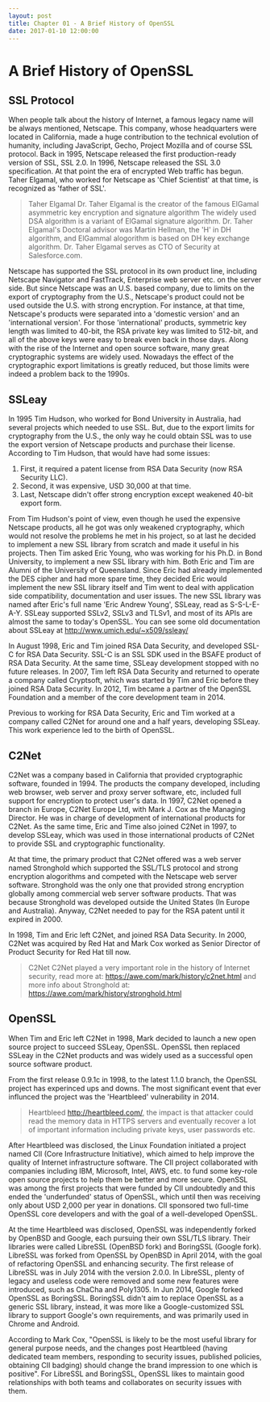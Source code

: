 ```yaml
---
layout: post
title: Chapter 01 - A Brief History of OpenSSL
date: 2017-01-10 12:00:00
---
```


# A Brief History of OpenSSL

## SSL Protocol

When people talk about the history of Internet, a famous legacy name will be always mentioned, Netscape. This company, whose headquarters were located in California, made a huge contribution to the technical evolution of humanity, including JavaScript, Gecho, Project Mozilla and of course SSL protocol. Back in 1995, Netscape released the first production-ready version of SSL, SSL 2.0. In 1996, Netscape released the SSL 3.0 specification. At that point the era of encrypted Web traffic has begun. Taher Elgamal, who worked for Netscape as 'Chief Scientist' at that time, is recognized as 'father of SSL'.

> Taher Elgamal
> Dr. Taher Elgamal is the creator of the famous ElGamal asymmetric key encryption and signature algorithm  The widely used DSA algorithm is a variant of ElGamal signature algorithm. Dr. Taher Elgamal's Doctoral advisor was Martin Hellman, the 'H' in DH algorithm, and ElGammal alogorithm is based on DH key exchange algorithm. Dr. Taher Elgamal serves as CTO of Security at Salesforce.com.

Netscape has supported the SSL protocol in its own product line, including Netscape Navigator and FastTrack, Enterprise web server etc. on the server side. But since Netscape was an U.S. based company, due to limits on the export of cryptography from the U.S., Netscape's product could not be used outside the U.S. with strong encryption. For instance, at that time, Netscape's products were separated into a 'domestic version' and an 'international version'. For those 'international' products, symmetric key length was limited to 40-bit, the RSA private key was limited to 512-bit, and all of the above keys were easy to break even back in those days. Along with the rise of the Internet and open source software, many great cryptographic systems are widely used. Nowadays the effect of the cryptographic export limitations is greatly reduced, but those limits were indeed a problem back to the 1990s.

## SSLeay

In 1995 Tim Hudson, who worked for Bond University in Australia, had several projects which needed to use SSL. But, due to the export limits for cryptography from the U.S., the only way he could obtain SSL was to use the export version of Netscape products and purchase their license. According to Tim Hudson, that would have had some issues:

1. First, it required a patent license from RSA Data Security (now RSA Security LLC).
2. Second, it was expensive, USD 30,000 at that time.
3. Last, Netscape didn't offer strong encryption except weakened 40-bit export form.

From Tim Hudson's point of view, even though he used the expensive Netscape products, all he got was only weakened cryptography, which would not resolve the problems he met in his project, so at last he decided to implement a new SSL library from scratch and made it useful in his projects. Then Tim asked Eric Young, who was working for his Ph.D. in Bond University, to implement a new SSL library with him. Both Eric and Tim are Alumni of the University of Queensland. Since Eric had already implemented the DES cipher and had more spare time, they decided Eric would implement the new SSL library itself and Tim went to deal with application side compatibility, documentation and user issues. The new SSL library was named after Eric's full name 'Eric Andrew Young', SSLeay, read as S-S-L-E-A-Y. SSLeay supported SSLv2, SSLv3 and TLSv1, and most of its APIs are almost the same to today's OpenSSL. You can see some old documentation about SSLeay at http://www.umich.edu/~x509/ssleay/

In August 1998, Eric and Tim joined RSA Data Security, and developed SSL-C for RSA Data Security. SSL-C is an SSL SDK used in the BSAFE product of RSA Data Security. At the same time, SSLeay development stopped with no future releases. In 2007, Tim left RSA Data Security and returned to operate a company called Cryptsoft, which was started by Tim and Eric before they joined RSA Data Security. In 2012, Tim became a partner of the OpenSSL Foundation and a member of the core development team in 2014.

Previous to working for RSA Data Security, Eric and Tim worked at a company called C2Net for around one and a half years, developing SSLeay. This work experience led to the birth of OpenSSL.

## C2Net

C2Net was a company based in California that provided cryptographic software, founded in 1994. The products the company developed, including web browser, web server and proxy server software, etc, included full support for encryption to protect user's data. In 1997, C2Net opened a branch in Europe, C2Net Europe Ltd, with Mark J. Cox as the Managing Director. He was in charge of development of international products for C2Net. As the same time, Eric and Time also joined C2Net in 1997, to develop SSLeay, which was used in those international products of C2Net to provide SSL and cryptographic functionality.

At that time, the primary product that C2Net offered was a web server named Stronghold which supported the SSL/TLS protocol and strong encryption alogorithms and competed with the Netscape web server software. Stronghold was the only one that provided strong encryption globally among commercial web server software products. That was because Stronghold was developed outside the United States (In Europe and Australia). Anyway, C2Net needed to pay for the RSA patent until it expired in 2000.

In 1998, Tim and Eric left C2Net, and joined RSA Data Security. In 2000, C2Net was acquired by Red Hat and Mark Cox worked as Senior Director of Product Security for Red Hat till now.

> C2Net
> C2Net played a very important role in the history of Internet security, read more at: https://awe.com/mark/history/c2net.html and more info about Stronghold at: https://awe.com/mark/history/stronghold.html

## OpenSSL

When Tim and Eric left C2Net in 1998, Mark decided to launch a new open source project to succeed SSLeay, OpenSSL. OpenSSL then replaced SSLeay in the C2Net products and was widely used as a successful open source software product.

From the first release 0.9.1c in 1998, to the latest 1.1.0 branch, the OpenSSL project has experinced ups and downs. The most significant event that ever influnced the project was the 'Heartbleed' vulnerability in 2014.

> Heartbleed
> http://heartbleed.com/, the impact is that attacker could read the memory data in HTTPS servers and eventually recover a lot of important information including private keys, user passwords etc.

After Heartbleed was disclosed, the Linux Foundation initiated a project named CII (Core Infrastructure Initiative), which aimed to help improve the quality of Internet infrastructure software. The CII project collaborated with companies including IBM, Microsoft, Intel, AWS, etc. to fund some key-role open source projects to help them be better and more secure. OpenSSL was among the first projects that were funded by CII undoubtedly and this ended the 'underfunded' status of OpenSSL, which  until then was receiving only about USD 2,000 per year in donations. CII sponsored two full-time OpenSSL core developers and with the goal of a well-developed OpenSSL.

At the time Heartbleed was disclosed, OpenSSL was independently forked by OpenBSD and Google, each pursuing their own SSL/TLS library. Their libraries were called LibreSSL (OpenBSD fork) and BoringSSL (Google fork). LibreSSL was forked from OpenSSL by OpenBSD in April 2014, with the goal of refactoring OpenSSL and enhancing security. The first release of LibreSSL was in July 2014 with the version 2.0.0. In LibreSSL, plenty of legacy and useless code were removed and some new features were introduced, such as ChaCha and Poly1305. In Jun 2014, Google forked OpenSSL as BoringSSL. BoringSSL didn't aim to replace OpenSSL as a generic SSL library, instead, it was more like a Google-customized SSL library to support Google's own requirements, and was primarily used in Chrome and Android.

According to Mark Cox, "OpenSSL is likely to be the most useful library for general purpose needs, and the changes post Heartbleed (having dedicated team members, responding to security issues, published policies, obtaining CII badging) should change the brand
impression to one which is positive". For LibreSSL and BoringSSL, OpenSSL likes to maintain good relationships with both teams and collaborates on security issues with them.
